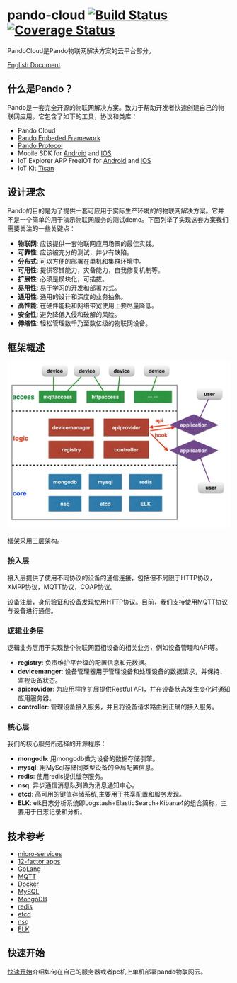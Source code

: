 # pando-cloud  [![Build Status](https://travis-ci.org/PandoCloud/pando-cloud.svg)](https://travis-ci.org/PandoCloud/pando-cloud)  [![Coverage Status](https://coveralls.io/repos/PandoCloud/pando-cloud/badge.svg?branch=master&service=github)](https://coveralls.io/github/PandoCloud/pando-cloud?branch=master) 

PandoCloud是Pando物联网解决方案的云平台部分。

[English Document](docs/en/README.md)

## 什么是Pando？

Pando是一套完全开源的物联网解决方案。致力于帮助开发者快速创建自己的物联网应用。它包含了如下的工具，协议和类库：

* Pando Cloud
* [Pando Embeded Framework](https://github.com/PandoCloud/pando-embeded-framework)
* [Pando Protocol](https://github.com/PandoCloud/pando-protocol)
* Mobile SDK for [Android](https://github.com/PandoCloud/pando-android-sdk) and [IOS](https://github.com/PandoCloud/pando-ios-sdk)
* IoT Explorer APP FreeIOT for [Android](https://github.com/PandoCloud/freeiot-android) and [IOS](https://github.com/PandoCloud/freeiot-ios)
* IoT Kit [Tisan](https://github.com/tisan-kit)

## 设计理念

Pando的目的是为了提供一套可应用于实际生产环境的的物联网解决方案。它并不是一个简单的用于演示物联网服务的测试demo。下面列举了实现这套方案我们需要关注的一些关键点：

* **物联网**: 应该提供一套物联网应用场景的最佳实践。
* **可靠性**: 应该被充分的测试，并少有缺陷。
* **分布式**: 可以方便的部署在单机和集群环境中。
* **可用性**: 提供容错能力，灾备能力，自我修复机制等。
* **扩展性**: 必须是模块化，可插拔。
* **易用性**: 易于学习的开发和部署方式。
* **通用性**: 通用的设计和深度的业务抽象。
* **高性能**: 在硬件能耗和网络带宽使用上要尽量降低。
* **安全性**: 避免降低入侵和破解的风险。
* **伸缩性**: 轻松管理数千乃至数亿级的物联网设备。

## 框架概述

![architecture](docs/img/architecture.jpeg)

框架采用三层架构。

### 接入层
接入层提供了使用不同协议的设备的通信连接，包括但不局限于HTTP协议，XMPP协议，MQTT协议，COAP协议。 

设备注册，身份验证和设备发现使用HTTP协议。目前，我们支持使用MQTT协议与设备进行通信。

### 逻辑业务层
逻辑业务层用于实现整个物联网面相设备的相关业务，例如设备管理和API等。

* **registry**: 负责维护平台级的配置信息和元数据。
* **devicemanger**: 设备管理器用于管理设备和处理设备的数据请求，并保持、监视设备状态。
* **apiprovider**: 为应用程序扩展提供Restful API，并在设备状态发生变化时通知应用服务器。
* **controller**: 管理设备接入服务，并且将设备请求路由到正确的接入服务。

### 核心层 

我们的核心服务所选择的开源程序：

* **mongodb**: 用mongodb做为设备的数据存储引擎。
* **mysql**: 用MySql存储同类型设备的全局配置信息。
* **redis**: 使用redis提供缓存服务。
* **nsq**: 异步通信消息队列做为消息通知中心。
* **etcd**: 高可用的键值存储系统,主要用于共享配置和服务发现。
* **ELK**: elk日志分析系统即Logstash+ElasticSearch+Kibana4的组合简称，主要用于日志记录和分析。

## 技术参考

* [micro-services](http://martinfowler.com/articles/microservices.html)
* [12-factor apps](http://12factor.net/)
* [GoLang](http://golang.org)
* [MQTT](http://mqtt.org/)
* [Docker](http://www.docker.com/)
* [MySQL](http://www.mysql.com/)
* [MongoDB](https://www.mongodb.org/)
* [redis](http://redis.io/)
* [etcd](https://github.com/coreos/etcd)
* [nsq](http://nsq.io/)
* [ELK](https://www.elastic.co/products)

## 快速开始

[快速开始](docs/zh-cn/quick-start/README.md)介绍如何在自己的服务器或者pc机上单机部署pando物联网云。